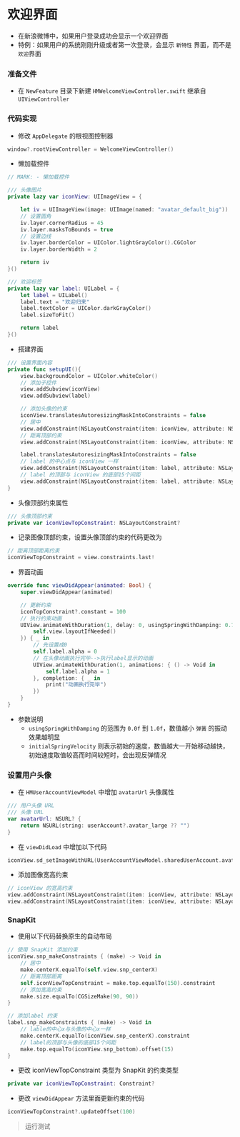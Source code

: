 # 欢迎界面

* 在新浪微博中，如果用户登录成功会显示一个欢迎界面
* 特例：如果用户的系统刚刚升级或者第一次登录，会显示 `新特性` 界面，而不是 `欢迎`界面

### 准备文件

* 在 `NewFeature` 目录下新建 `HMWelcomeViewController.swift` 继承自 `UIViewController`

### 代码实现

* 修改 `AppDelegate` 的根视图控制器

```swift
window?.rootViewController = WelcomeViewController()
```

* 懒加载控件

```swift
// MARK: - 懒加载控件

/// 头像图片
private lazy var iconView: UIImageView = {

    let iv = UIImageView(image: UIImage(named: "avatar_default_big"))
    // 设置圆角
    iv.layer.cornerRadius = 45
    iv.layer.masksToBounds = true
    // 设置边线
    iv.layer.borderColor = UIColor.lightGrayColor().CGColor
    iv.layer.borderWidth = 2

    return iv
}()

/// 欢迎标签
private lazy var label: UILabel = {
    let label = UILabel()
    label.text = "欢迎归来"
    label.textColor = UIColor.darkGrayColor()
    label.sizeToFit()

    return label
}()
```

* 搭建界面

```swift
/// 设置界面内容
private func setupUI(){
    view.backgroundColor = UIColor.whiteColor()
    // 添加子控件
    view.addSubview(iconView)
    view.addSubview(label)

    // 添加头像的约束
    iconView.translatesAutoresizingMaskIntoConstraints = false
    // 居中
    view.addConstraint(NSLayoutConstraint(item: iconView, attribute: NSLayoutAttribute.CenterX, relatedBy: NSLayoutRelation.Equal, toItem: view, attribute: NSLayoutAttribute.CenterX, multiplier: 1, constant: 0))
    // 距离顶部约束
    view.addConstraint(NSLayoutConstraint(item: iconView, attribute: NSLayoutAttribute.Top, relatedBy: NSLayoutRelation.Equal, toItem: view, attribute: NSLayoutAttribute.Top, multiplier: 1, constant: 150))

    label.translatesAutoresizingMaskIntoConstraints = false
    // label 的中心点与 iconView 一样
    view.addConstraint(NSLayoutConstraint(item: label, attribute: NSLayoutAttribute.CenterX, relatedBy: NSLayoutRelation.Equal, toItem: iconView, attribute: NSLayoutAttribute.CenterX, multiplier: 1, constant: 0))
    // label 的顶部与 iconView 的底部15个间距
    view.addConstraint(NSLayoutConstraint(item: label, attribute: NSLayoutAttribute.Top, relatedBy: NSLayoutRelation.Equal, toItem: iconView, attribute: NSLayoutAttribute.Bottom, multiplier: 1, constant: 15))
}
```

* 头像顶部约束属性

```swift
/// 头像顶部约束
private var iconViewTopConstraint: NSLayoutConstraint?
```

* 记录图像顶部约束，设置头像顶部约束的代码更改为

```swift
// 距离顶部距离约束
iconViewTopConstraint = view.constraints.last!
```

* 界面动画

```swift
override func viewDidAppear(animated: Bool) {
    super.viewDidAppear(animated)

    // 更新约束
    iconTopConstraint?.constant = 100
    // 执行约束动画
    UIView.animateWithDuration(1, delay: 0, usingSpringWithDamping: 0.7, initialSpringVelocity: 0, options: [], animations: { () -> Void in
        self.view.layoutIfNeeded()
    }) { _ in
        // 先设置成0
        self.label.alpha = 0
        // 在头像动画执行完毕-->执行label显示的动画
        UIView.animateWithDuration(1, animations: { () -> Void in
            self.label.alpha = 1
        }, completion: { _ in
            print("动画执行完毕")
        })
    }
}

```

* 参数说明
    * `usingSpringWithDamping` 的范围为 `0.0f` 到 `1.0f`，数值越小 `弹簧` 的振动效果越明显
    * `initialSpringVelocity` 则表示初始的速度，数值越大一开始移动越快，初始速度取值较高而时间较短时，会出现反弹情况

### 设置用户头像

* 在 `HMUserAccountViewModel` 中增加 `avatarUrl` 头像属性

```swift
/// 用户头像 URL
/// 头像 URL
var avatarUrl: NSURL? {
    return NSURL(string: userAccount?.avatar_large ?? "")
}
```

* 在 `viewDidLoad` 中增加以下代码

```swift
iconView.sd_setImageWithURL(UserAccountViewModel.sharedUserAccount.avatarUrl)
```

* 添加图像宽高约束

```swift
// iconView 的宽高约束
view.addConstraint(NSLayoutConstraint(item: iconView, attribute: NSLayoutAttribute.Width, relatedBy: NSLayoutRelation.Equal, toItem: nil, attribute: NSLayoutAttribute.NotAnAttribute, multiplier: 1, constant: 90))
view.addConstraint(NSLayoutConstraint(item: iconView, attribute: NSLayoutAttribute.Height, relatedBy: NSLayoutRelation.Equal, toItem: nil, attribute: NSLayoutAttribute.NotAnAttribute, multiplier: 1, constant: 90))
```

### SnapKit

* 使用以下代码替换原生的自动布局

```swift
// 使用 SnapKit 添加约束
iconView.snp_makeConstraints { (make) -> Void in
    // 居中
    make.centerX.equalTo(self.view.snp_centerX)
    // 距离顶部距离
    self.iconViewTopConstraint = make.top.equalTo(150).constraint
    // 添加宽高约束
    make.size.equalTo(CGSizeMake(90, 90))
}

// 添加label 约束
label.snp_makeConstraints { (make) -> Void in
    // lable的中心x与头像的中心x一样
    make.centerX.equalTo(iconView.snp_centerX).constraint
    // label的顶部与头像的底部15个间距
    make.top.equalTo(iconView.snp_bottom).offset(15)
}
```

* 更改 iconViewTopConstraint 类型为 SnapKit 的约束类型

```swift
private var iconViewTopConstraint: Constraint?
```

* 更改 `viewDidAppear` 方法里面更新约束的代码

```Swift
iconViewTopConstraint?.updateOffset(100)
```
> 运行测试
